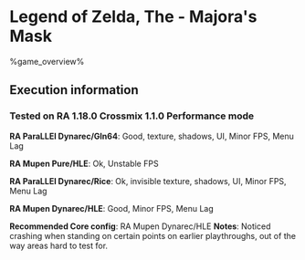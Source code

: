 # Legend of Zelda, The - Majora's Mask 

%game_overview%

## Execution information

### Tested on RA 1.18.0 Crossmix 1.1.0 Performance mode

**RA ParaLLEl Dynarec/Gln64**: Good, texture, shadows, UI, Minor FPS, Menu Lag

**RA Mupen Pure/HLE**: Ok, Unstable FPS

**RA ParaLLEl Dynarec/Rice**: Ok, invisible texture, shadows, UI, Minor FPS, Menu Lag

**RA Mupen Dynarec/HLE**: Good, Minor FPS, Menu Lag

**Recommended Core config**: RA Mupen Dynarec/HLE
**Notes**: Noticed crashing when standing on certain points on earlier playthroughs, out of the way areas hard to test for.